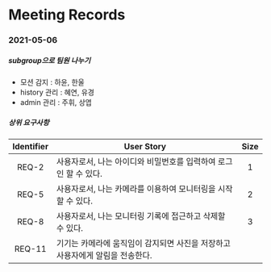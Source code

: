# Meeting Records

### 2021-05-06
##### subgroup으로 팀원 나누기
- 모션 감지 : 하윤, 한울
- history 관리 : 혜연, 유경
- admin 관리 : 주휘, 상엽

##### 상위 요구사항
Identifier | User Story | Size
:---------:|-----------|:----:
REQ-2 | 사용자로서, 나는 아이디와 비밀번호를 입력하여 로그인 할 수 있다. | 1
REQ-5 | 사용자로서, 나는 카메라를 이용하여 모니터링을 시작할 수 있다. | 2
REQ-8 | 사용자로서, 나는 모니터링 기록에 접근하고 삭제할 수 있다. | 3
REQ-11 | 기기는 카메라에 움직임이 감지되면 사진을 저장하고 사용자에게 알림을 전송한다. | 
